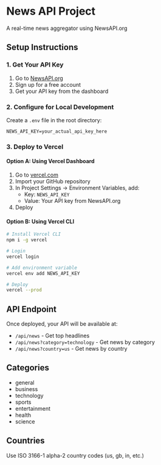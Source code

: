 # News API Project

A real-time news aggregator using NewsAPI.org

## Setup Instructions

### 1. Get Your API Key
1. Go to [NewsAPI.org](https://newsapi.org/)
2. Sign up for a free account
3. Get your API key from the dashboard

### 2. Configure for Local Development
Create a `.env` file in the root directory:
```
NEWS_API_KEY=your_actual_api_key_here
```

### 3. Deploy to Vercel

#### Option A: Using Vercel Dashboard
1. Go to [vercel.com](https://vercel.com)
2. Import your GitHub repository
3. In Project Settings → Environment Variables, add:
   - Key: `NEWS_API_KEY`
   - Value: Your API key from NewsAPI.org
4. Deploy

#### Option B: Using Vercel CLI
```bash
# Install Vercel CLI
npm i -g vercel

# Login
vercel login

# Add environment variable
vercel env add NEWS_API_KEY

# Deploy
vercel --prod
```

## API Endpoint
Once deployed, your API will be available at:
- `/api/news` - Get top headlines
- `/api/news?category=technology` - Get news by category
- `/api/news?country=us` - Get news by country

## Categories
- general
- business
- technology
- sports
- entertainment
- health
- science

## Countries
Use ISO 3166-1 alpha-2 country codes (us, gb, in, etc.)
